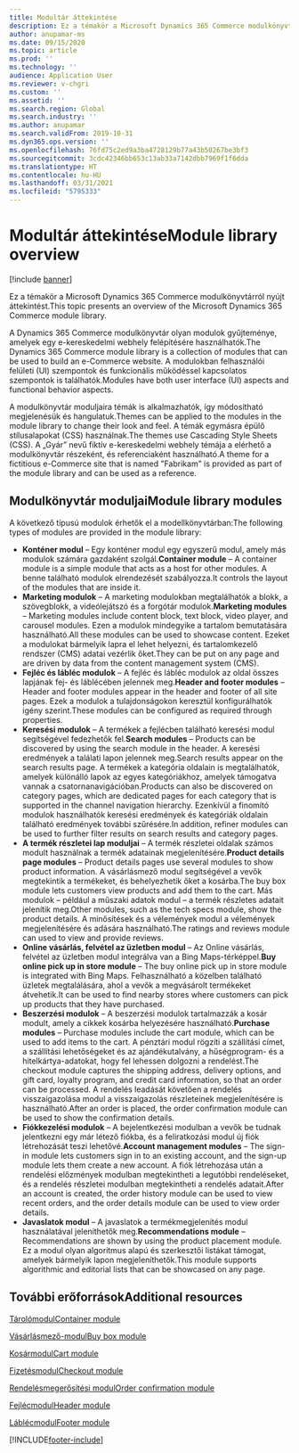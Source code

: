 ```yaml
---
title: Modultár áttekintése
description: Ez a témakör a Microsoft Dynamics 365 Commerce modulkönyvtárról nyújt áttekintést.
author: anupamar-ms
ms.date: 09/15/2020
ms.topic: article
ms.prod: ''
ms.technology: ''
audience: Application User
ms.reviewer: v-chgri
ms.custom: ''
ms.assetid: ''
ms.search.region: Global
ms.search.industry: ''
ms.author: anupamar
ms.search.validFrom: 2019-10-31
ms.dyn365.ops.version: ''
ms.openlocfilehash: 76fd75c2ed9a3ba4728129b77a43b50267be3bf3
ms.sourcegitcommit: 3cdc42346bb653c13ab33a7142dbb7969f1f6dda
ms.translationtype: HT
ms.contentlocale: hu-HU
ms.lasthandoff: 03/31/2021
ms.locfileid: "5795333"
---
```

# <a name="module-library-overview"></a><span data-ttu-id="a5b3b-103">Modultár áttekintése</span><span class="sxs-lookup"><span data-stu-id="a5b3b-103">Module library overview</span></span>

[!include [banner](includes/banner.md)]

<span data-ttu-id="a5b3b-104">Ez a témakör a Microsoft Dynamics 365 Commerce modulkönyvtárról nyújt áttekintést.</span><span class="sxs-lookup"><span data-stu-id="a5b3b-104">This topic presents an overview of the Microsoft Dynamics 365 Commerce module library.</span></span>

<span data-ttu-id="a5b3b-105">A Dynamics 365 Commerce modulkönyvtár olyan modulok gyűjteménye, amelyek egy e-kereskedelmi webhely felépítésére használhatók.</span><span class="sxs-lookup"><span data-stu-id="a5b3b-105">The Dynamics 365 Commerce module library is a collection of modules that can be used to build an e-Commerce website.</span></span> <span data-ttu-id="a5b3b-106">A modulokban felhasználói felületi (UI) szempontok és funkcionális működéssel kapcsolatos szempontok is találhatók.</span><span class="sxs-lookup"><span data-stu-id="a5b3b-106">Modules have both user interface (UI) aspects and functional behavior aspects.</span></span>

<span data-ttu-id="a5b3b-107">A modulkönyvtár moduljaira témák is alkalmazhatók, így módosítható megjelenésük és hangulatuk.</span><span class="sxs-lookup"><span data-stu-id="a5b3b-107">Themes can be applied to the modules in the module library to change their look and feel.</span></span> <span data-ttu-id="a5b3b-108">A témák egymásra épülő stílusalapokat (CSS) használnak.</span><span class="sxs-lookup"><span data-stu-id="a5b3b-108">The themes use Cascading Style Sheets (CSS).</span></span> <span data-ttu-id="a5b3b-109">A „Gyár” nevű fiktív e-kereskedelmi webhely témája a elérhető a modulkönyvtár részeként, és referenciaként használható.</span><span class="sxs-lookup"><span data-stu-id="a5b3b-109">A theme for a fictitious e-Commerce site that is named "Fabrikam" is provided as part of the module library and can be used as a reference.</span></span>

## <a name="module-library-modules"></a><span data-ttu-id="a5b3b-110">Modulkönyvtár moduljai</span><span class="sxs-lookup"><span data-stu-id="a5b3b-110">Module library modules</span></span>

<span data-ttu-id="a5b3b-111">A következő típusú modulok érhetők el a modellkönyvtárban:</span><span class="sxs-lookup"><span data-stu-id="a5b3b-111">The following types of modules are provided in the module library:</span></span>

- <span data-ttu-id="a5b3b-112">**Konténer modul** – Egy konténer modul egy egyszerű modul, amely más modulok számára gazdaként szolgál.</span><span class="sxs-lookup"><span data-stu-id="a5b3b-112">**Container module** – A container module is a simple module that acts as a host for other modules.</span></span> <span data-ttu-id="a5b3b-113">A benne található modulok elrendezését szabályozza.</span><span class="sxs-lookup"><span data-stu-id="a5b3b-113">It controls the layout of the modules that are inside it.</span></span>
- <span data-ttu-id="a5b3b-114">**Marketing modulok** – A marketing modulokban megtalálhatók a blokk, a szövegblokk, a videólejátszó és a forgótár modulok.</span><span class="sxs-lookup"><span data-stu-id="a5b3b-114">**Marketing modules** – Marketing modules include content block, text block, video player, and carousel modules.</span></span> <span data-ttu-id="a5b3b-115">Ezen a modulok mindegyike a tartalom bemutatására használható.</span><span class="sxs-lookup"><span data-stu-id="a5b3b-115">All these modules can be used to showcase content.</span></span> <span data-ttu-id="a5b3b-116">Ezeket a modulokat bármelyik lapra el lehet helyezni, és tartalomkezelő rendszer (CMS) adatai vezérlik őket.</span><span class="sxs-lookup"><span data-stu-id="a5b3b-116">They can be put on any page and are driven by data from the content management system (CMS).</span></span>
- <span data-ttu-id="a5b3b-117">**Fejléc és lábléc modulok** – A fejléc és lábléc modulok az oldal összes lapjának fej- és láblécében jelennek meg.</span><span class="sxs-lookup"><span data-stu-id="a5b3b-117">**Header and footer modules** – Header and footer modules appear in the header and footer of all site pages.</span></span> <span data-ttu-id="a5b3b-118">Ezek a modulok a tulajdonságokon keresztül konfigurálhatók igény szerint.</span><span class="sxs-lookup"><span data-stu-id="a5b3b-118">These modules can be configured as required through properties.</span></span>
- <span data-ttu-id="a5b3b-119">**Keresési modulok** – A termékek a fejlécben található keresési modul segítségével fedezhetők fel.</span><span class="sxs-lookup"><span data-stu-id="a5b3b-119">**Search modules** – Products can be discovered by using the search module in the header.</span></span> <span data-ttu-id="a5b3b-120">A keresési eredmények a találati lapon jelennek meg.</span><span class="sxs-lookup"><span data-stu-id="a5b3b-120">Search results appear on the search results page.</span></span> <span data-ttu-id="a5b3b-121">A termékek a kategória oldalain is megtalálhatók, amelyek különálló lapok az egyes kategóriákhoz, amelyek támogatva vannak a csatornanavigációban.</span><span class="sxs-lookup"><span data-stu-id="a5b3b-121">Products can also be discovered on category pages, which are dedicated pages for each category that is supported in the channel navigation hierarchy.</span></span> <span data-ttu-id="a5b3b-122">Ezenkívül a finomító modulok használhatók keresési eredmények és kategóriák oldalain található eredmények további szűrésére.</span><span class="sxs-lookup"><span data-stu-id="a5b3b-122">In addition, refiner modules can be used to further filter results on search results and category pages.</span></span>
- <span data-ttu-id="a5b3b-123">**A termék részletei lap moduljai** – A termék részletei oldalak számos modult használnak a termék adatainak megjelenítésére.</span><span class="sxs-lookup"><span data-stu-id="a5b3b-123">**Product details page modules** – Product details pages use several modules to show product information.</span></span> <span data-ttu-id="a5b3b-124">A vásárlásmező modul segítségével a vevők megtekintik a termékeket, és behelyezhetik őket a kosárba.</span><span class="sxs-lookup"><span data-stu-id="a5b3b-124">The buy box module lets customers view products and add them to the cart.</span></span> <span data-ttu-id="a5b3b-125">Más modulok – például a műszaki adatok modul – a termék részletes adatait jelenítik meg.</span><span class="sxs-lookup"><span data-stu-id="a5b3b-125">Other modules, such as the tech specs module, show the product details.</span></span> <span data-ttu-id="a5b3b-126">A minősítések és a vélemények modul a vélemények megjelenítésére és adására használható.</span><span class="sxs-lookup"><span data-stu-id="a5b3b-126">The ratings and reviews module can used to view and provide reviews.</span></span>
- <span data-ttu-id="a5b3b-127">**Online vásárlás, felvétel az üzletben modul** – Az Online vásárlás, felvétel az üzletben modul integrálva van a Bing Maps-térképpel.</span><span class="sxs-lookup"><span data-stu-id="a5b3b-127">**Buy online pick up in store module** – The buy online pick up in store module is integrated with Bing Maps.</span></span> <span data-ttu-id="a5b3b-128">Felhasználható a közelben található üzletek megtalálására, ahol a vevők a megvásárolt termékeket átvehetik.</span><span class="sxs-lookup"><span data-stu-id="a5b3b-128">It can be used to find nearby stores where customers can pick up products that they have purchased.</span></span>
- <span data-ttu-id="a5b3b-129">**Beszerzési modulok** – A beszerzési modulok tartalmazzák a kosár modult, amely a cikkek kosárba helyezésére használható.</span><span class="sxs-lookup"><span data-stu-id="a5b3b-129">**Purchase modules** – Purchase modules include the cart module, which can be used to add items to the cart.</span></span> <span data-ttu-id="a5b3b-130">A pénztári modul rögzíti a szállítási címet, a szállítási lehetőségeket és az ajándékutalvány, a hűségprogram- és a hitelkártya-adatokat, hogy fel lehessen dolgozni a rendelést.</span><span class="sxs-lookup"><span data-stu-id="a5b3b-130">The checkout module captures the shipping address, delivery options, and gift card, loyalty program, and credit card information, so that an order can be processed.</span></span> <span data-ttu-id="a5b3b-131">A rendelés leadását követően a rendelés visszaigazolása modul a visszaigazolás részleteinek megjelenítésére is használható.</span><span class="sxs-lookup"><span data-stu-id="a5b3b-131">After an order is placed, the order confirmation module can be used to show the confirmation details.</span></span>
- <span data-ttu-id="a5b3b-132">**Fiókkezelési modulok** – A bejelentkezési modulban a vevők be tudnak jelentkezni egy már létező fiókba, és a feliratkozási modul új fiók létrehozását teszi lehetővé.</span><span class="sxs-lookup"><span data-stu-id="a5b3b-132">**Account management modules** – The sign-in module lets customers sign in to an existing account, and the sign-up module lets them create a new account.</span></span> <span data-ttu-id="a5b3b-133">A fiók létrehozása után a rendelési előzmények modulban megtekintheti a legutóbbi rendeléseket, és a rendelés részletei modulban megtekintheti a rendelés adatait.</span><span class="sxs-lookup"><span data-stu-id="a5b3b-133">After an account is created, the order history module can be used to view recent orders, and the order details module can be used to view order details.</span></span>
- <span data-ttu-id="a5b3b-134">**Javaslatok modul** – A javaslatok a termékmegjelenítés modul használatával jeleníthetők meg.</span><span class="sxs-lookup"><span data-stu-id="a5b3b-134">**Recommendations module** – Recommendations are shown by using the product placement module.</span></span> <span data-ttu-id="a5b3b-135">Ez a modul olyan algoritmus alapú és szerkesztői listákat támogat, amelyek bármelyik lapon megjeleníthetők.</span><span class="sxs-lookup"><span data-stu-id="a5b3b-135">This module supports algorithmic and editorial lists that can be showcased on any page.</span></span>

## <a name="additional-resources"></a><span data-ttu-id="a5b3b-136">További erőforrások</span><span class="sxs-lookup"><span data-stu-id="a5b3b-136">Additional resources</span></span>

[<span data-ttu-id="a5b3b-137">Tárolómodul</span><span class="sxs-lookup"><span data-stu-id="a5b3b-137">Container module</span></span>](add-container-module.md)

[<span data-ttu-id="a5b3b-138">Vásárlásmező-modul</span><span class="sxs-lookup"><span data-stu-id="a5b3b-138">Buy box module</span></span>](add-buy-box.md)

[<span data-ttu-id="a5b3b-139">Kosármodul</span><span class="sxs-lookup"><span data-stu-id="a5b3b-139">Cart module</span></span>](add-cart-module.md)

[<span data-ttu-id="a5b3b-140">Fizetésmodul</span><span class="sxs-lookup"><span data-stu-id="a5b3b-140">Checkout module</span></span>](add-checkout-module.md)

[<span data-ttu-id="a5b3b-141">Rendelésmegerősítési modul</span><span class="sxs-lookup"><span data-stu-id="a5b3b-141">Order confirmation module</span></span>](order-confirmation-module.md)

[<span data-ttu-id="a5b3b-142">Fejlécmodul</span><span class="sxs-lookup"><span data-stu-id="a5b3b-142">Header module</span></span>](author-header-module.md)

[<span data-ttu-id="a5b3b-143">Láblécmodul</span><span class="sxs-lookup"><span data-stu-id="a5b3b-143">Footer module</span></span>](author-footer-module.md)


[!INCLUDE[footer-include](../includes/footer-banner.md)]